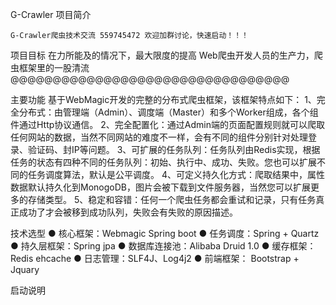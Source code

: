 G-Crawler 项目简介  
   
    G-Crawler爬虫技术交流 559745472 欢迎加群讨论，快速启动！！！ 


项目目标
     在力所能及的情况下，最大限度的提高 Web爬虫开发人员的生产力，爬虫框架里的一股清流@@@@@@@@@@@@@@@@@@@@@@@@@@@@@@@@@

主要功能
   基于WebMagic开发的完整的分布式爬虫框架，该框架特点如下：
1、完全分布式：由管理端（Admin）、调度端（Master）和多个Worker组成，各个组件通过Http协议通信。
2、完全配置化：通过Admin端的页面配置规则就可以爬取任何网站的数据，当然不同网站的难度不一样，会有不同的组件分别针对处理登录、验证码、封IP等问题。
3、可扩展的任务队列：任务队列由Redis实现，根据任务的状态有四种不同的任务队列：初始、执行中、成功、失败。您也可以扩展不同的任务调度算法，默认是公平调度。
4、可定义持久化方式：爬取结果中，属性数据默认持久化到MonogoDB，图片会被下载到文件服务器，当然您可以扩展更多的存储类型。
5、稳定和容错：任何一个爬虫任务都会重试和记录，只有任务真正成功了才会被移到成功队列，失败会有失败的原因描述。


技术选型
● 核心框架：Webmagic Spring boot 
● 任务调度：Spring + Quartz
● 持久层框架：Spring jpa 
● 数据库连接池：Alibaba Druid 1.0
● 缓存框架：Redis ehcache 
● 日志管理：SLF4J、Log4j2
● 前端框架： Bootstrap + Jquary

启动说明

